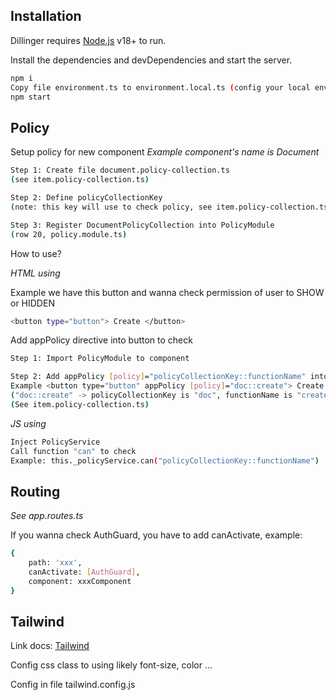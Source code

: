 
## Installation
Dillinger requires [Node.js](https://nodejs.org/) v18+ to run.

Install the dependencies and devDependencies and start the server.

```sh
npm i
Copy file environment.ts to environment.local.ts (config your local env)
npm start
```

## Policy
Setup policy for new component
_Example component's name is Document_

```sh
Step 1: Create file document.policy-collection.ts 
(see item.policy-collection.ts)

Step 2: Define policyCollectionKey 
(note: this key will use to check policy, see item.policy-collection.ts)

Step 3: Register DocumentPolicyCollection into PolicyModule 
(row 20, policy.module.ts)
```

How to use?

_HTML using_

Example we have this button and wanna check permission of user to SHOW or HIDDEN
```sh
<button type="button"> Create </button>
```
Add appPolicy directive  into button to check
```sh
Step 1: Import PolicyModule to component

Step 2: Add appPolicy [policy]="policyCollectionKey::functionName" into element
Example <button type="button" appPolicy [policy]="doc::create"> Create </button> 
("doc::create" -> policyCollectionKey is "doc", functionName is "create")
(See item.policy-collection.ts)
```

_JS using_
```sh
Inject PolicyService
Call function "can" to check
Example: this._policyService.can("policyCollectionKey::functionName")
```

## Routing
_See app.routes.ts_

If you wanna check AuthGuard, you have to add canActivate, example:
```sh
{
    path: 'xxx',
    canActivate: [AuthGuard],
    component: xxxComponent
}
```

## Tailwind 
Link docs: [Tailwind](https://tailwindcss.com/docs/font-family)

Config css class to using likely font-size, color ...

Config in file tailwind.config.js